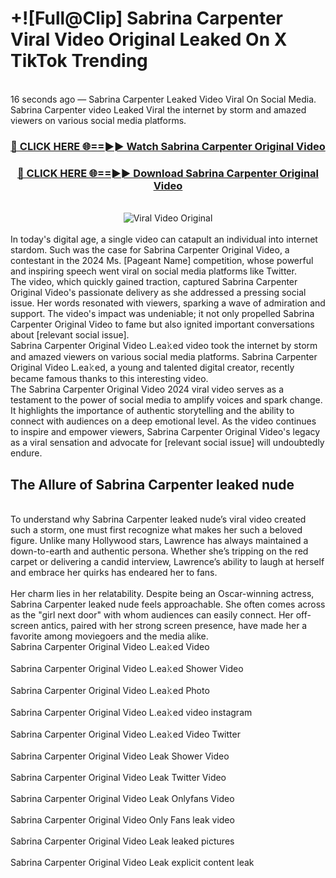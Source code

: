 # +![Full@Clip] Sabrina Carpenter Viral Video Original Leaked On X TikTok Trending
<br>
16 seconds ago — Sabrina Carpenter Leaked Video Viral On Social Media. Sabrina Carpenter video Leaked Viral the internet by storm and amazed viewers on various social media platforms.
<br>
<div align="center">
<h3><a href="https://bestclip.site?title=Sabrina_Carpenter&ref=git" rel="nofollow">🔴 CLICK HERE 🌐==►► Watch Sabrina Carpenter Original Video</a></h3>
<h3><a href="https://bestclip.site?title=Sabrina_Carpenter&ref=git" rel="nofollow">🔴 CLICK HERE 🌐==►► Download Sabrina Carpenter Original Video</a></h3>
<br>
<a href="https://bestclip.site?title=Sabrina_Carpenter&ref=git" rel="nofollow" data-target="animated-image.originalLink"><img src="https://i.ibb.co.com/xMMVF88/686577567.gif" alt="Viral Video Original" style="max-width: 100%; display: inline-block;" data-target="animated-image.originalImage"></a>
</div>
<br>
In today's digital age, a single video can catapult an individual into internet stardom. Such was the case for Sabrina Carpenter Original Video, a contestant in the 2024 Ms. [Pageant Name] competition, whose powerful and inspiring speech went viral on social media platforms like Twitter.
<br>
The video, which quickly gained traction, captured Sabrina Carpenter Original Video's passionate delivery as she addressed a pressing social issue. Her words resonated with viewers, sparking a wave of admiration and support. The video's impact was undeniable; it not only propelled Sabrina Carpenter Original Video to fame but also ignited important conversations about [relevant social issue].
<br>
Sabrina Carpenter Original Video L.ea𝚔ed video took the internet by storm and amazed viewers on various social media platforms. Sabrina Carpenter Original Video L.ea𝚔ed, a young and talented digital creator, recently became famous thanks to this interesting video.
<br>
The Sabrina Carpenter Original Video 2024 viral video serves as a testament to the power of social media to amplify voices and spark change. It highlights the importance of authentic storytelling and the ability to connect with audiences on a deep emotional level. As the video continues to inspire and empower viewers, Sabrina Carpenter Original Video's legacy as a viral sensation and advocate for [relevant social issue] will undoubtedly endure.
<br>
<h2>The Allure of Sabrina Carpenter leaked nude</h2>
<br>
To understand why Sabrina Carpenter leaked nude’s viral video created such a storm, one must first recognize what makes her such a beloved figure. Unlike many Hollywood stars, Lawrence has always maintained a down-to-earth and authentic persona. Whether she’s tripping on the red carpet or delivering a candid interview, Lawrence’s ability to laugh at herself and embrace her quirks has endeared her to fans.
<br><br>
Her charm lies in her relatability. Despite being an Oscar-winning actress, Sabrina Carpenter leaked nude feels approachable. She often comes across as the "girl next door" with whom audiences can easily connect. Her off-screen antics, paired with her strong screen presence, have made her a favorite among moviegoers and the media alike.
<br>
Sabrina Carpenter Original Video L.ea𝚔ed Video
<br><br>
Sabrina Carpenter Original Video L.ea𝚔ed Shower Video
<br><br>
Sabrina Carpenter Original Video L.ea𝚔ed Photo
<br><br>
Sabrina Carpenter Original Video L.ea𝚔ed video instagram
<br><br>
Sabrina Carpenter Original Video L.ea𝚔ed Video Twitter
<br><br>
Sabrina Carpenter Original Video Leak Shower Video
<br><br>
Sabrina Carpenter Original Video Leak Twitter Video
<br><br>
Sabrina Carpenter Original Video Leak Onlyfans Video
<br><br>
Sabrina Carpenter Original Video Only Fans leak video
<br><br>
Sabrina Carpenter Original Video Leak leaked pictures
<br><br>
Sabrina Carpenter Original Video Leak explicit content leak